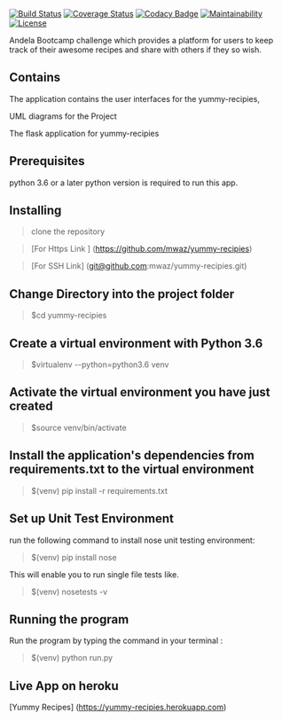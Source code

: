 [![Build Status](https://travis-ci.org/mwaz/yummy-recipies.svg?branch=master)](https://travis-ci.org/mwaz/yummy-recipies)
[![Coverage Status](https://coveralls.io/repos/github/mwaz/yummy-recipies/badge.svg?branch=master)](https://coveralls.io/github/mwaz/yummy-recipies?branch=master)
[![Codacy Badge](https://api.codacy.com/project/badge/Grade/62390e605e7b45cca80d9124370fec28)](https://www.codacy.com/app/mwaz/yummy-recipies?utm_source=github.com&amp;utm_medium=referral&amp;utm_content=mwaz/yummy-recipies&amp;utm_campaign=Badge_Grade)
[![Maintainability](https://api.codeclimate.com/v1/badges/52e878916d0ff93df8be/maintainability)](https://codeclimate.com/github/mwaz/yummy-recipies/maintainability)
[![License](http://img.shields.io/:license-mit-blue.svg)](https://github.com/mwaz/yummy-recipies/blob/challenge_two/licence.txt)

Andela Bootcamp challenge which provides a platform for users to keep track of their
awesome recipes and share with others if they so wish.

## Contains

The application contains the user interfaces for the yummy-recipies,

UML diagrams for the Project

The flask application for yummy-recipies

## Prerequisites

python 3.6 or a later python version is required to run this app.

## Installing
> clone the repository

> [For Https Link ] (https://github.com/mwaz/yummy-recipies)

> [For SSH Link] (git@github.com:mwaz/yummy-recipies.git)

## Change Directory into the project folder

> $cd yummy-recipies

## Create a virtual environment with Python 3.6

> $virtualenv --python=python3.6 venv

## Activate the virtual environment you have just created

> $source venv/bin/activate

## Install the application's dependencies from requirements.txt to the virtual environment

> $(venv) pip install -r requirements.txt

## Set up Unit Test Environment

run the following command to install nose unit testing environment:

> $(venv) pip install nose

This will enable you to run single file tests like.

> $(venv) nosetests -v

## Running the program

Run the program by typing the command in your terminal :

> $(venv) python run.py


## Live App on heroku
[Yummy Recipes] (https://yummy-recipies.herokuapp.com)
